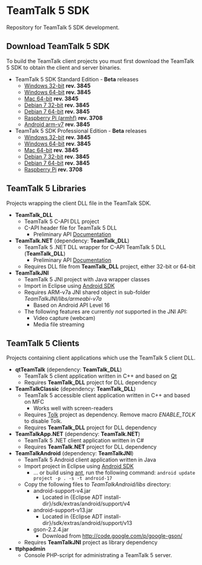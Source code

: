 # TeamTalk 5 SDK

Repository for TeamTalk 5 SDK development.

## Download TeamTalk 5 SDK

To build the TeamTalk client projects you must first download the TeamTalk 5 SDK to obtain the client and server binaries.

* TeamTalk 5 SDK Standard Edition - **Beta** releases
  * [Windows 32-bit](http://bearware.dk/test/TeamTalk5SDK/v5.0.0.3845/tt5sdk_v5.0.0.3845_win32.zip) **rev. 3845**
  * [Windows 64-bit](http://bearware.dk/test/TeamTalk5SDK/v5.0.0.3845/tt5sdk_v5.0.0.3845_win64.zip) **rev. 3845**
  * [Mac 64-bit](http://bearware.dk/test/TeamTalk5SDK/v5.0.0.3845/tt5sdk_v5.0.0.3845_macos_amd64.tar.gz) **rev. 3845**
  * [Debian 7 32-bit](http://bearware.dk/test/TeamTalk5SDK/v5.0.0.3845/tt5sdk_v5.0.0.3845_debian7_i386.tar.gz) **rev. 3845**
  * [Debian 7 64-bit](http://bearware.dk/test/TeamTalk5SDK/v5.0.0.3845/tt5sdk_v5.0.0.3845_debian7_amd64.tar.gz) **rev. 3845**
  * [Raspberry Pi (armhf)](http://bearware.dk/test/TeamTalk5SDK/v5.0.0.3708/tt5sdk_v5.0.0.3708_raspbian_armhf.tar.gz) **rev. 3708**
  * [Android arm-v7](http://bearware.dk/test/TeamTalk5SDK/v5.0.0.3845/tt5sdk_v5.0.0.3845_android_armv7a.tar.gz)  **rev. 3845**
* TeamTalk 5 SDK Professional Edition - **Beta** releases
  * [Windows 32-bit](http://bearware.dk/test/TeamTalk5SDK/v5.0.0.3845/tt5prosdk_v5.0.0.3845_win32.zip)  **rev. 3845**
  * [Windows 64-bit](http://bearware.dk/test/TeamTalk5SDK/v5.0.0.3845/tt5prosdk_v5.0.0.3845_win64.zip)  **rev. 3845**
  * [Mac 64-bit](http://bearware.dk/test/TeamTalk5SDK/v5.0.0.3845/tt5prosdk_v5.0.0.3845_debian7_i386.tar.gz) **rev. 3845**
  * [Debian 7 32-bit](http://bearware.dk/test/TeamTalk5SDK/v5.0.0.3845/tt5prosdk_v5.0.0.3845_debian7_i386.tar.gz) **rev. 3845**
  * [Debian 7 64-bit](http://bearware.dk/test/TeamTalk5SDK/v5.0.0.3845/tt5prosdk_v5.0.0.3845_debian7_amd64.tar.gz) **rev. 3845**
  * [Raspberry Pi](http://bearware.dk/test/TeamTalk5SDK/v5.0.0.3708/tt5prosdk_v5.0.0.3708_raspbian_armhf.tar.gz) **rev. 3708**

## TeamTalk 5 Libraries
Projects wrapping the client DLL file in the TeamTalk SDK.
* **TeamTalk_DLL**
  * TeamTalk 5 C-API DLL project 
  * C-API header file for TeamTalk 5 DLL
    * Preliminary API [Documentation](http://bearware.dk/test/TeamTalk5SDK/v5.0.0.3845/docs/C-API/)
* **TeamTalk.NET** (dependency: **TeamTalk_DLL**)
  * TeamTalk 5 .NET DLL wrapper for C-API TeamTalk 5 DLL (**TeamTalk_DLL**)
    * Preliminary API [Documentation](http://bearware.dk/test/TeamTalk5SDK/v5.0.0.3845/docs/NET/)
  * Requires DLL file from **TeamTalk_DLL** project, either 32-bit or 64-bit
* **TeamTalkJNI**
  * TeamTalk 5 JNI project with Java wrapper classes
  * Import in Eclipse using [Android SDK](http://developer.android.com/sdk/index.html)
  * Requires ARM-v7a JNI shared object in sub-folder *TeamTalkJNI/libs/armeabi-v7a*
    * Based on Android API Level 16
  * The following features are currently *not* supported in the JNI API:
    * Video capture (webcam)
    * Media file streaming

## TeamTalk 5 Clients
Projects containing client applications which use the TeamTalk 5 client DLL.
* **qtTeamTalk** (dependency: **TeamTalk_DLL**)
  * TeamTalk 5 client application written in C++ and based on [Qt](http://www.qt-project.org)
  * Requires **TeamTalk_DLL** project for DLL dependency
* **TeamTalkClassic** (dependency: **TeamTalk_DLL**)
  * TeamTalk 5 accessible client application written in C++ and based on MFC
    * Works well with screen-readers
  * Requires [Tolk](https://github.com/dkager/tolk) project as dependency. Remove macro *ENABLE_TOLK* to disable Tolk.
  * Requires **TeamTalk_DLL** project for DLL dependency
* **TeamTalkApp.NET** (dependency: **TeamTalk.NET**)
  * TeamTalk 5 .NET client application written in C#
  * Requires **TeamTalk.NET** project for DLL dependency
* **TeamTalkAndroid** (dependency: **TeamTalkJNI**)
  * TeamTalk 5 Android client application written in Java
  * Import project in Eclipse using [Android SDK](http://developer.android.com/sdk/index.html)
    * ... or build using [ant](http://ant.apache.org), run the following command: ```android update project -p . -s -t android-17```
  * Copy the following files to *TeamTalkAndroid/libs* directory:
    * android-support-v4.jar
      * Located in {Eclipse ADT install-dir}/sdk/extras/android/support/v4
    * android-support-v13.jar
      * Located in {Eclipse ADT install-dir}/sdk/extras/android/support/v13
    * gson-2.2.4.jar
      * Download from http://code.google.com/p/google-gson/
  * Requires **TeamTalkJNI** project as library dependency
* **ttphpadmin**
  * Console PHP-script for administrating a TeamTalk 5 server.
